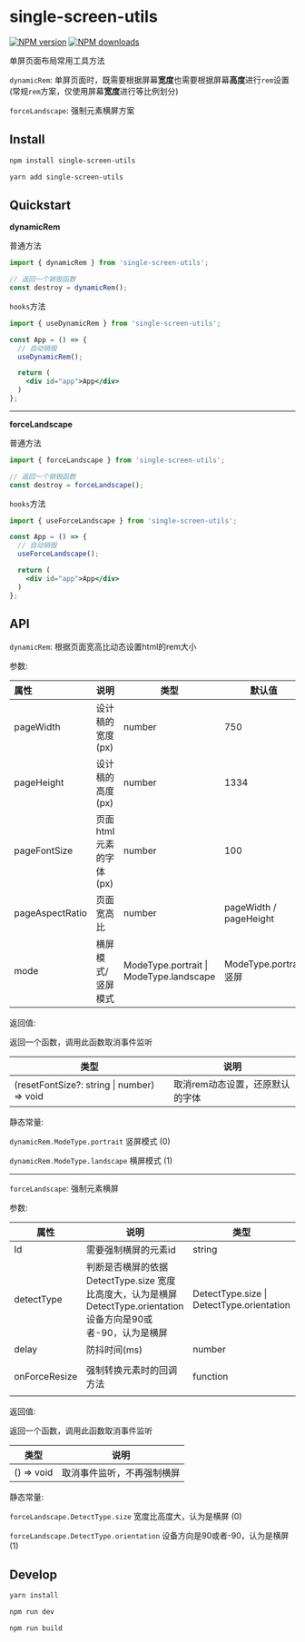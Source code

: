 # single-screen-utils

[![NPM version](https://img.shields.io/npm/v/single-screen-utils.svg?style=for-the-badge)](https://npmjs.org/package/single-screen-utils)
[![NPM downloads](http://img.shields.io/npm/dm/single-screen-utils.svg?style=for-the-badge)](https://npmjs.org/package/single-screen-utils)

单屏页面布局常用工具方法

`dynamicRem`: 单屏页面时，既需要根据屏幕**宽度**也需要根据屏幕**高度**进行`rem`设置 (常规`rem`方案，仅使用屏幕**宽度**进行等比例划分)

`forceLandscape`: 强制元素横屏方案

## Install

```bash
npm install single-screen-utils

yarn add single-screen-utils
```

## Quickstart

**dynamicRem**

普通方法
```javascript
import { dynamicRem } from 'single-screen-utils';

// 返回一个销毁函数
const destroy = dynamicRem();
```

`hooks`方法
```jsx
import { useDynamicRem } from 'single-screen-utils';

const App = () => {
  // 自动销毁
  useDynamicRem();

  return (
    <div id="app">App</div>
  )
};
```
***

**forceLandscape**

普通方法
```javascript
import { forceLandscape } from 'single-screen-utils';

// 返回一个销毁函数
const destroy = forceLandscape();
```

`hooks`方法
```jsx
import { useForceLandscape } from 'single-screen-utils';

const App = () => {
  // 自动销毁
  useForceLandscape();

  return (
    <div id="app">App</div>
  )
};
```

## API

`dynamicRem`: 根据页面宽高比动态设置html的rem大小

参数:

| 属性            | 说明                    | 类型                                    | 默认值                 |
| :-------------- | ----------------------- | --------------------------------------- | ---------------------- |
| pageWidth       | 设计稿的宽度 (px)       | number                                  | 750                    |
| pageHeight      | 设计稿的高度 (px)       | number                                  | 1334                   |
| pageFontSize    | 页面html元素的字体 (px) | number                                  | 100                    |
| pageAspectRatio | 页面宽高比              | number                                  | pageWidth / pageHeight             |
| mode            | 横屏模式/竖屏模式       | ModeType.portrait \| ModeType.landscape | ModeType.portrait 竖屏 |


返回值:

返回一个函数，调用此函数取消事件监听

| 类型 | 说明                            |
| -------- | ------------------------------- |
| (resetFontSize?: string \| number) => void | 取消rem动态设置，还原默认的字体 |


静态常量:

`dynamicRem.ModeType.portrait` 竖屏模式 (0) 

`dynamicRem.ModeType.landscape` 横屏模式 (1) 

***

`forceLandscape`: 强制元素横屏

参数:

| 属性       | 说明                                                         | 类型                                           | 默认值          |
| ---------- | ------------------------------------------------------------ | ---------------------------------------------- | --------------- |
| Id         | 需要强制横屏的元素id                                         | string                                         | \#app           |
| detectType | 判断是否横屏的依据 <br> DetectType.size 宽度比高度大，认为是横屏 <br> DetectType.orientation 设备方向是90或者-90，认为是横屏 | DetectType.size \| DetectType.orientation | DetectType.size |
| delay      | 防抖时间(ms)                                                 | number                                         | 800             |
| onForceResize      | 强制转换元素时的回调方法                                                | function                                         | (isLandscape: boolean) => void            |

返回值:

返回一个函数，调用此函数取消事件监听

| 类型 | 说明                            |
| -------- | ------------------------------- |
| () => void | 取消事件监听，不再强制横屏 |


静态常量:

`forceLandscape.DetectType.size` 宽度比高度大，认为是横屏 (0) 

`forceLandscape.DetectType.orientation` 设备方向是90或者-90，认为是横屏 (1) 

## Develop

```bash
yarn install

npm run dev

npm run build
```
